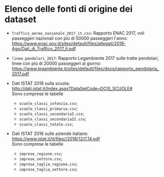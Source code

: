 # Elenco delle fonti di origine dei dataset

- `Traffico_aereo_nazionale_2017_it.csv`: Rapporto ENAC 2017, voli passeggeri nazionali con più di 50000 passeggeri l'anno:<br>https://www.enac.gov.it/sites/default/files/allegati/2018-Ago/Dati_di_Traffico_2017_it.pdf

- `linee_pendolari_2017`: Rapporto Legambiente 2017 sulle tratte pendolari, linee con più di 20000 passeggeri al giorno:<br>https://www.legambiente.it/sites/default/files/docs/rapporto_pendolaria_2017.pdf

- Dati ISTAT 2018 sulla scuola:<br>http://dati.istat.it/Index.aspx?DataSetCode=DCIS_SCUOLE# <br>Sono comprese le tabelle
  - `scuole_classi_infanzia.csv`;  
  - `scuole_classi_primaria.csv`;
  - `scuole_classi_secondariaI.csv`;  
  - `scuole_classi_secondariaII.csv`;
  - `scuole_classi_totale.csv`;

- Dati ISTAT 2016 sulle aziende italiane:<br>https://www.istat.it/it/files//2018/12/C14.pdf <br>Sono comprese le tabelle
  - `imprese_regione.csv`;
  - `imprese_settore.csv`;
  - `imprese_taglia_regione.csv`;
  - `imprese_taglia_settore.csv`;